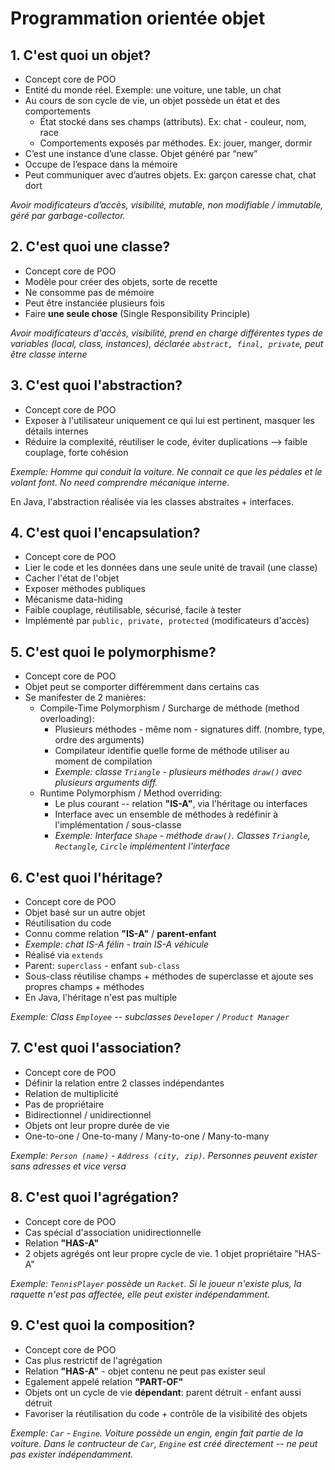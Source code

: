 # Programmation orientée objet

## 1. C'est quoi un objet? 
- Concept core de POO
- Entité du monde réel. Exemple: une voiture, une table, un chat
- Au cours de son cycle de vie, un objet possède un état et des comportements
    - État stocké dans ses champs (attributs). Ex: chat - couleur, nom, race
    - Comportements exposés par méthodes. Ex: jouer, manger, dormir
- C’est une instance d’une classe. Objet généré par “new”
- Occupe de l’espace dans la mémoire
- Peut communiquer avec d’autres objets. Ex: garçon caresse chat, chat dort

*Avoir modificateurs d’accès, visibilité, mutable, non modifiable / immutable, géré par garbage-collector.*

## 2. C'est quoi une classe? 
- Concept core de POO
- Modèle pour créer des objets, sorte de recette
- Ne consomme pas de mémoire
- Peut être instanciée plusieurs fois
- Faire **une seule chose** (Single Responsibility Principle)

*Avoir modificateurs d'accès, visibilité, prend en charge différentes types de variables (local, class, instances), déclarée `abstract, final, private`, peut être classe interne*


## 3. C'est quoi l'abstraction?
- Concept core de POO
- Exposer à l'utilisateur uniquement ce qui lui est pertinent, masquer les détails internes
- Réduire la complexité, réutiliser le code, éviter duplications --> faible couplage, forte cohésion

*Exemple: Homme qui conduit la voiture. Ne connait ce que les pédales et le volant font. No need comprendre mécanique interne.*

En Java, l'abstraction réalisée via les classes abstraites + interfaces.

## 4. C'est quoi l'encapsulation? 
- Concept core de POO
- Lier le code et les données dans une seule unité de travail (une classe)
- Cacher l'état de l'objet
- Exposer méthodes publiques
- Mécanisme data-hiding
- Faible couplage, réutilisable, sécurisé, facile à tester
- Implémenté par `public, private, protected` (modificateurs d'accès)

## 5. C'est quoi le polymorphisme?
- Concept core de POO
- Objet peut se comporter différemment dans certains cas
- Se manifester de 2 manières: 
    - Compile-Time Polymorphism / Surcharge de méthode (method overloading):
        - Plusieurs méthodes - même nom - signatures diff. (nombre, type, ordre des arguments)
        - Compilateur identifie quelle forme de méthode utiliser au moment de compilation
        - *Exemple: classe `Triangle` - plusieurs méthodes `draw()` avec plusieurs arguments diff.* 
    - Runtime Polymorphism / Method overriding:
        - Le plus courant -- relation **"IS-A"**, via l'héritage ou interfaces
        - Interface avec un ensemble de méthodes à redéfinir à l'implémentation / sous-classe
        - *Exemple: Interface `Shape` - méthode `draw()`. Classes `Triangle`, `Rectangle`, `Circle` implémentent l'interface*

## 6. C'est quoi l'héritage?
- Concept core de POO
- Objet basé sur un autre objet
- Réutilisation du code
- Connu comme relation **"IS-A"** / **parent-enfant**
- *Exemple: chat IS-A félin - train IS-A véhicule*
- Réalisé via `extends` 
- Parent: `superclass` - enfant `sub-class`
- Sous-class réutilise champs + méthodes de superclasse et ajoute ses propres champs + méthodes
- En Java, l'héritage n'est pas multiple

*Exemple: Class `Employee` -- subclasses `Developer` / `Product Manager`*

## 7. C'est quoi l'association? 
- Concept core de POO
- Définir la relation entre 2 classes indépendantes
- Relation de multiplicité
- Pas de propriétaire
- Bidirectionnel / unidirectionnel
- Objets ont leur propre durée de vie
- One-to-one / One-to-many / Many-to-one / Many-to-many

*Exemple: `Person (name)` - `Address (city, zip)`. Personnes peuvent exister sans adresses et vice versa*

## 8. C'est quoi l'agrégation?
- Concept core de POO
- Cas spécial d'association unidirectionnelle
- Relation **"HAS-A"**
- 2 objets agrégés ont leur propre cycle de vie. 1 objet propriétaire "HAS-A"

*Exemple: `TennisPlayer` possède un `Racket`. Si le joueur n'existe plus, la raquette n'est pas affectée, elle peut exister indépendamment.*

## 9. C'est quoi la composition?
- Concept core de POO
- Cas plus restrictif de l'agrégation
- Relation **"HAS-A"** - objet contenu ne peut pas exister seul
- Egalement appelé relation **"PART-OF"**
- Objets ont un cycle de vie **dépendant**: parent détruit - enfant aussi détruit
- Favoriser la réutilisation du code + contrôle de la visibilité des objets

*Exemple: `Car` - `Engine`. Voiture possède un engin, engin fait partie de la voiture. Dans le contructeur de `Car`, `Engine` est créé directement -- ne peut pas exister indépendamment.*